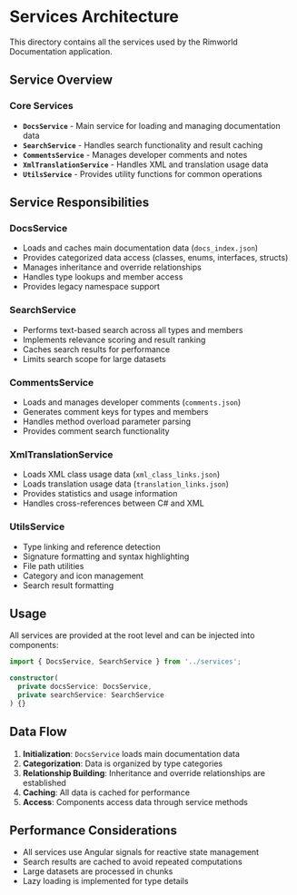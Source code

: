 # Services Architecture

This directory contains all the services used by the Rimworld Documentation application.

## Service Overview

### Core Services

- **`DocsService`** - Main service for loading and managing documentation data
- **`SearchService`** - Handles search functionality and result caching
- **`CommentsService`** - Manages developer comments and notes
- **`XmlTranslationService`** - Handles XML and translation usage data
- **`UtilsService`** - Provides utility functions for common operations

## Service Responsibilities

### DocsService
- Loads and caches main documentation data (`docs_index.json`)
- Provides categorized data access (classes, enums, interfaces, structs)
- Manages inheritance and override relationships
- Handles type lookups and member access
- Provides legacy namespace support

### SearchService
- Performs text-based search across all types and members
- Implements relevance scoring and result ranking
- Caches search results for performance
- Limits search scope for large datasets

### CommentsService
- Loads and manages developer comments (`comments.json`)
- Generates comment keys for types and members
- Handles method overload parameter parsing
- Provides comment search functionality

### XmlTranslationService
- Loads XML class usage data (`xml_class_links.json`)
- Loads translation usage data (`translation_links.json`)
- Provides statistics and usage information
- Handles cross-references between C# and XML

### UtilsService
- Type linking and reference detection
- Signature formatting and syntax highlighting
- File path utilities
- Category and icon management
- Search result formatting

## Usage

All services are provided at the root level and can be injected into components:

```typescript
import { DocsService, SearchService } from '../services';

constructor(
  private docsService: DocsService,
  private searchService: SearchService
) {}
```

## Data Flow

1. **Initialization**: `DocsService` loads main documentation data
2. **Categorization**: Data is organized by type categories
3. **Relationship Building**: Inheritance and override relationships are established
4. **Caching**: All data is cached for performance
5. **Access**: Components access data through service methods

## Performance Considerations

- All services use Angular signals for reactive state management
- Search results are cached to avoid repeated computations
- Large datasets are processed in chunks
- Lazy loading is implemented for type details
